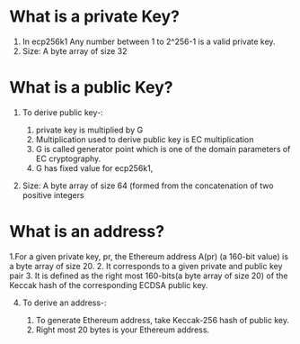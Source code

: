 # What is a private Key?

1. In ecp256k1 Any number between 1 to 2^256-1 is a valid private key.
2. Size: A byte array of size 32 


# What is a public Key?

1. To derive public key-:

    1. private key is multiplied by G
    2. Multiplication used to derive public key is EC multiplication
    3. G is called generator point which is one of the domain parameters of EC cryptography. 
    4. G has fixed value for ecp256k1,

2. Size: A byte array of size 64 (formed from the concatenation of two positive integers

# What is an address?

1.For a given private key, pr, the Ethereum address A(pr) (a 160-bit value) is a byte array of size 20.
2. It corresponds to a given private and public key pair 
3. It is  defined as the right most 160-bits(a byte array of size 20) of the Keccak hash of the corresponding ECDSA public key.

4. To derive an address-:

    1. To generate Ethereum address, take Keccak-256 hash of public key. 
    2. Right most 20 bytes is your Ethereum address.